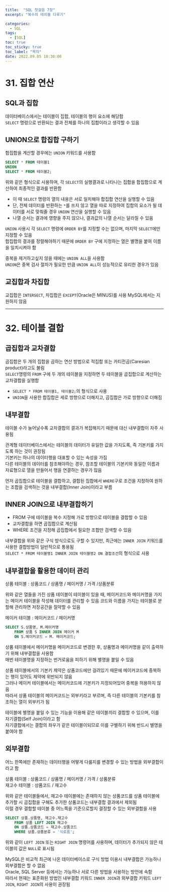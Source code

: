 ```yaml
---
title:  "SQL 첫걸음 7장"
excerpt: "복수의 테이블 다루기"

categories:
  - SQL
tags:
  - [SQL]
toc: true
toc_sticky: true
toc_label: "목차"
date: 2022.09.05 18:30:00
---
```


# 31. 집합 연산

## SQL과 집합

데이터베이스에서는 테이블이 집합, 테이블의 행이 요소에 해당함    
`SELECT` 명령으로 반환되는 결과 전체를 하나의 집합이라고 생각할 수 있음

## UNION으로 합집합 구하기

합집합을 계산할 경우에는 `UNION` 키워드를 사용함    
```sql
SELECT * FROM 테이블1
UNION
SELECT * FROM 테이블2;
```
위와 같은 형식으로 사용하며, 각 `SELECT`의 실행결과로 나타나는 집합을 합집합으로 계산하여 최종적인 결과를 반환함    
* 이 때 `SELECT` 명령의 열의 내용은 서로 일치해야 합집합 연산을 실행할 수 있음    
* 단, 전체 데이터를 반환하는 `*`를 쓰지 않고 열을 따로 지정하여 집합의 요소가 될 데이터를 서로 맞춰줄 경우 `UNION` 연산을 실행할 수 있음    
* 나열 순서는 결과에 영향을 주지 않으나, 결과값의 나열 순서는 달라질 수 있음

`UNION` 사용시 각 `SELECT` 명령에 `ORDER BY`를 지정할 수는 없으며, 마지막 `SELECT`에만 지정할 수 있음     
합집합의 결과를 정렬해야하기 때문에 `ORDER BY` 구에 지정하는 열은 별명을 붙여 이름을 일치시켜야 함    

중복을 제거하고싶지 않을 때에는 `UNION ALL`을 사용함    
`UNION`은 중복 검사 절차가 필요한 만큼 `UNION ALL`이 성능적으로 유리한 경우가 있음    

## 교집합과 차집합
교집합은 `INTERSECT`, 차집합은 `EXCEPT`(Oracle은 MINUS)를 사용
MySQL에서는 지원하지 않음


***


# 32. 테이블 결합

## 곱집합과 교차결합

곱집합은 두 개의 집합을 곱하는 연산 방법으로 적집합 또는 카티전곱(Caresian product)라고도 불림    
`SELECT`명령의 `FROM` 구에 두 개의 테이블을 지정하면 두 테이블을 곱집합으로 계산하는 교차결합을 실행함    
* `SELECT * FROM 테이블1, 테이블2;`의 형식으로 사용    
* `UNION`을 사용한 합집합은 세로 방향으로 더해지고, 곱집합은 가로 방향으로 더해짐    

## 내부결합

테이블 수가 늘어날수록 교차결합의 결과가 복잡해지기 때문에 대신 내부결합이 자주 사용됨    

관계형 데이터베이스에서는 테이블의 데이터가 유일한 값을 가지도록, 즉 기본키를 가지도록 하는 것이 권장됨    
기본키는 하나의 데이터행을 대표할 수 있는 속성을 가짐    
다른 테이블의 데이터를 참조해야하는 경우, 참조할 테이블의 기본키와 동일한 이름과 자료형으로 열을 만들어서 행을 연결하는 경우가 많음    

먼저 곱집합으로 테이블을 결합하고, 결합된 집합에서 `WHERE`구로 조건을 지정하여 원하는 조합을 검색하는 것을 내부결합(Inner Join)이라고 부름    

## INNER JOIN으로 내부결합하기
* FROM 구에 테이블을 복수 지정해 가로 방향으로 테이블을 결합할 수 있음
* 교차결합을 하면 곱집합으로 계산됨
* WHERE 조건을 지정해 곱집합에서 필요한 조합만 검색할 수 있음

내부결합을 위와 같은 구식 방식으로도 구할 수 있지만, 최근에는 `INNER JOIN` 키워드를 사용한 결합방법이 일반적으로 통용됨    
`SELECT * FROM 테이블명1 INNER JOIN 테이블명2 ON 결합조건`의 형식으로 사용    

## 내부결합을 활용한 데이터 관리

상품 테이블 : 상품코드 / 상품명 / 메이커명 / 가격 /상품분류    

위와 같은 열들을 가진 상품 테이블이 테이블이 있을 때, 메이커코드와 메이커명을 가지는 메이커 테이블을 작성해 데이터를 관리할 수 있음
코드와 이름을 가지는 테이블로 분할해 관리하면 저장공간을 절약할 수 있음    

메이커 테이블 : 메이커코드 / 메이커명    

```sql
SELECT S.상품명, M.메이커명
	FROM 상품 S INNER JOIN 메이커 M
	ON S.메이커코드 = M. 메이커코드;
```

상품 테이블에서 메이커명을 메이커코드로 변경한 후, 상품명과 메이커명을 같이 출력하기 위해 내부결합을 사용함    
매번 테이블명을 지정하는 번거로움을 피하기 위해 별명을 붙일 수 있음   

상품 테이블에서의 기본키 제약은 상품코드에만 걸려있기 때문에 메이커코드에 중복하는 행이 있어도 제약에 위반되지 않음    
그러나 메이커 테이블에서는 메이커코드에 기본키가 지정되어있어 중복을 허용하지 않음    
따라서 상품 테이블의 메이커코드는 외부키라고 부르며, 즉 다른 테이블의 기본키를 참조하는 열이 외부키가 됨    

테이블에 별명을 붙일 수 있는 기능을 이용해 같은 테이블끼리 결합할 수 있으며, 이를 자기결합(Self Join)이라고 함    
자기결합에서는 결합의 좌우가 같은 테이블이되므로 이를 구별하기 위해 반드시 별명을 붙여야 함    

## 외부결합

어느 한쪽에만 존재하는 데이터행을 어떻게 다룰지를 변경할 수 있는 방법을 외부결합이라고 함    

상품 테이블 : 상품코드 / 상품명 / 메이커명 / 가격 / 상품분류    
재고수 테이블 : 상품코드 / 재고수    

위와 같은 테이블들에서, 재고수 테이블에는 존재하지 않는 상품코드를 상품 테이블에 추가할 시 곱집합을 구해도 추가한 상품코드는 내부결합 결과에서 제외됨    
이럴 경우 결합할 테이블 중 어느쪽을 기준으로할지 결정할 수 있는 외부결합을 사용     
```sql
SELECT 상품.상품명, 재고수.재고수
	FROM 상품 LEFT JOIN 재고수
	ON 상품.상품코드 = 재고수.상품코드
	WHERE 상품.상품분류 = '식료품';
```
위와 같이 `LEFT JOIN` 또는 `RIGHT JOIN` 명령어를 사용하며, 데이터가 추가되지 않은 테이블의 값은 `NULL`로 표시됨

MySQL은 비교적 최근에 나온 데이터베이스로 구식 방법 이용시 내부결합은 가능하나 외부결합은 할 수 없음    
Oracle, SQL Server 등에서는 가능하나 서로 다른 방법을 사용하는 방언에 속함    
따라서 현재는 표준화된 방법인 내부결합 키워드 `INNER JOIN`과 외부결합 키워드 `LEFT JOIN`, `RIGHT JOIN`의 사용이 권장됨    






